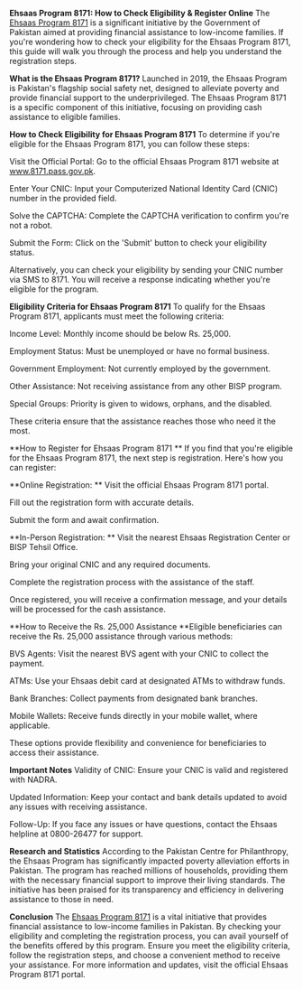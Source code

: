 **Ehsaas Program 8171: How to Check Eligibility & Register Online**
The <a href="https://8171ehsaasprograme.com.pk">Ehsaas Program 8171</a> is a significant initiative by the Government of Pakistan aimed at providing financial assistance to low-income families. If you're wondering how to check your eligibility for the Ehsaas Program 8171, this guide will walk you through the process and help you understand the registration steps.

**What is the Ehsaas Program 8171?**
Launched in 2019, the Ehsaas Program is Pakistan's flagship social safety net, designed to alleviate poverty and provide financial support to the underprivileged. The Ehsaas Program 8171 is a specific component of this initiative, focusing on providing cash assistance to eligible families.

**How to Check Eligibility for Ehsaas Program 8171**
To determine if you're eligible for the Ehsaas Program 8171, you can follow these steps:

Visit the Official Portal: Go to the official Ehsaas Program 8171 website at www.8171.pass.gov.pk.

Enter Your CNIC: Input your Computerized National Identity Card (CNIC) number in the provided field.

Solve the CAPTCHA: Complete the CAPTCHA verification to confirm you're not a robot.

Submit the Form: Click on the 'Submit' button to check your eligibility status.

Alternatively, you can check your eligibility by sending your CNIC number via SMS to 8171. You will receive a response indicating whether you're eligible for the program.

**Eligibility Criteria for Ehsaas Program 8171**
To qualify for the Ehsaas Program 8171, applicants must meet the following criteria:

Income Level: Monthly income should be below Rs. 25,000.

Employment Status: Must be unemployed or have no formal business.

Government Employment: Not currently employed by the government.

Other Assistance: Not receiving assistance from any other BISP program.

Special Groups: Priority is given to widows, orphans, and the disabled.

These criteria ensure that the assistance reaches those who need it the most.

**How to Register for Ehsaas Program 8171
**
If you find that you're eligible for the Ehsaas Program 8171, the next step is registration. Here's how you can register:

**Online Registration:
**
Visit the official Ehsaas Program 8171 portal.

Fill out the registration form with accurate details.

Submit the form and await confirmation.

**In-Person Registration:
**
Visit the nearest Ehsaas Registration Center or BISP Tehsil Office.

Bring your original CNIC and any required documents.

Complete the registration process with the assistance of the staff.

Once registered, you will receive a confirmation message, and your details will be processed for the cash assistance.

**How to Receive the Rs. 25,000 Assistance
**Eligible beneficiaries can receive the Rs. 25,000 assistance through various methods:

BVS Agents: Visit the nearest BVS agent with your CNIC to collect the payment.

ATMs: Use your Ehsaas debit card at designated ATMs to withdraw funds.

Bank Branches: Collect payments from designated bank branches.

Mobile Wallets: Receive funds directly in your mobile wallet, where applicable.

These options provide flexibility and convenience for beneficiaries to access their assistance.

**Important Notes**
Validity of CNIC: Ensure your CNIC is valid and registered with NADRA.

Updated Information: Keep your contact and bank details updated to avoid any issues with receiving assistance.

Follow-Up: If you face any issues or have questions, contact the Ehsaas helpline at 0800-26477 for support.

**Research and Statistics**
According to the Pakistan Centre for Philanthropy, the Ehsaas Program has significantly impacted poverty alleviation efforts in Pakistan. The program has reached millions of households, providing them with the necessary financial support to improve their living standards. The initiative has been praised for its transparency and efficiency in delivering assistance to those in need.

**Conclusion**
The <a href="https://8171ehsaasprograme.com.pk">Ehsaas Program 8171</a> is a vital initiative that provides financial assistance to low-income families in Pakistan. By checking your eligibility and completing the registration process, you can avail yourself of the benefits offered by this program. Ensure you meet the eligibility criteria, follow the registration steps, and choose a convenient method to receive your assistance. For more information and updates, visit the official Ehsaas Program 8171 portal.

